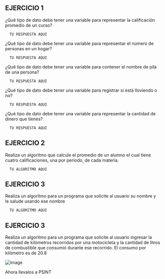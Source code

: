 ## EJERCICIO 1

¿Qué tipo de dato debe tener una variable para representar la calificación promedio de un
curso?

      TU RESPUESTA AQUI

¿Qué tipo de dato debe tener una variable para representar el número de personas en un
hogar?

      TU RESPUESTA AQUI

¿Qué tipo de dato debe tener una variable para contener el nombre de pila de una persona?

      TU RESPUESTA AQUI

¿Qué tipo de dato debe tener una variable para registrar si está lloviendo o no?

      TU RESPUESTA AQUI

¿Qué tipo de dato debe tener una variable para representar la cantidad de dinero que
tienes?

      TU RESPUESTA AQUI
      
## EJERCICIO 2

Realiza un algoritmo que calcule el promedio de un alumno el cual tiene cuatro calificaciones, una por periodo, de cada materia.

      TU ALGORITMO AQUI
      
 

      
## EJERCICIO 3

Realiza un algoritmo para un programa que solicite al usuario su nombre y le salude usando ese nombre

      TU ALGORITMO AQUI  

## EJERCICIO 3

Realiza un algoritmo para  un programa que solicite al usuario ingresar la cantidad de kilómetros recorridos por una motocicleta y la cantidad de litros de combustible que consumió durante ese recorrido. El consumo por kilómetro es de 20.8

![image](https://user-images.githubusercontent.com/113804770/192121865-7bdf7e5d-d5e8-4d7d-a984-596eeb4927ad.png) 

Ahora llevalos a PSINT
